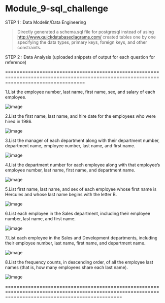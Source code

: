 # Module_9-sql_challenge

STEP 1 : Data Modelin/Data Engineering

> Directly generated a schema.sql file for postgresql instead of using http://www.quickdatabasediagrams.com/
> created tables one by one specifying the data types, primary keys, foreign keys, and other constraints.


STEP 2 : Data Analysis (uploaded snippets of output for each question for reference)

========================================================================================================================================

1.List the employee number, last name, first name, sex, and salary of each employee.

![image](https://github.com/Deepika-GH/Module_9-sql_challenge/assets/77449446/44bd3806-14fd-4243-8c9f-7df681e02758)


2.List the first name, last name, and hire date for the employees who were hired in 1986.

![image](https://github.com/Deepika-GH/Module_9-sql_challenge/assets/77449446/ce076eba-f452-4a66-a4aa-e9806d989471)


3.List the manager of each department along with their department number, department name, employee number, last name, and first name.

![image](https://github.com/Deepika-GH/Module_9-sql_challenge/assets/77449446/98e76b48-d95d-46c7-abb2-cc78a5f39f2a)


4.List the department number for each employee along with that employee’s employee number, last name, first name, and department name.

![image](https://github.com/Deepika-GH/Module_9-sql_challenge/assets/77449446/4d5eebb8-c19b-4e14-a231-81b9196d34ee)


5.List first name, last name, and sex of each employee whose first name is Hercules and whose last name begins with the letter B.

![image](https://github.com/Deepika-GH/Module_9-sql_challenge/assets/77449446/9a1ad490-5b24-4ecf-b91c-29993d34c1c7)


6.List each employee in the Sales department, including their employee number, last name, and first name.

![image](https://github.com/Deepika-GH/Module_9-sql_challenge/assets/77449446/8c32b6b2-e55e-41c7-b066-f456c24c3c7a)


7.List each employee in the Sales and Development departments, including their employee number, last name, first name, and department name.

![image](https://github.com/Deepika-GH/Module_9-sql_challenge/assets/77449446/7cee3c30-385e-4c5d-a391-01d26dc23185)


8.List the frequency counts, in descending order, of all the employee last names (that is, how many employees share each last name).

![image](https://github.com/Deepika-GH/Module_9-sql_challenge/assets/77449446/862b93b2-0f6f-43bd-a8c4-09e2552157de)

=====================================================================================================================================================
